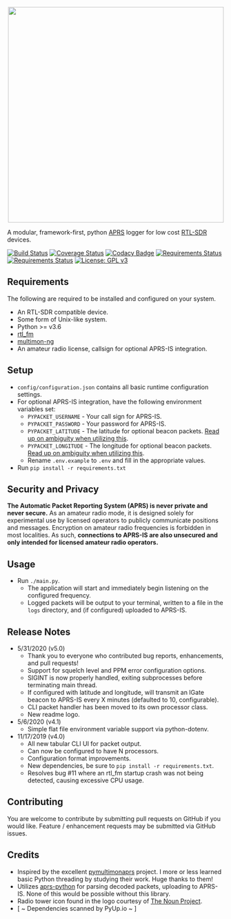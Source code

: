 <p align="center"><img src="https://i.imgur.com/HvhAWed.png" width="500" height="auto" /></p>

A modular, framework-first, python [APRS](http://www.aprs.org/) logger for low cost [RTL-SDR](http://osmocom.org/projects/sdr/wiki/rtl-sdr) devices.

[![Build Status](https://travis-ci.org/cceremuga/pypacket.svg?branch=master)](https://travis-ci.org/cceremuga/pypacket) [![Coverage Status](https://coveralls.io/repos/github/cceremuga/pypacket/badge.svg?branch=master)](https://coveralls.io/github/cceremuga/pypacket?branch=master) [![Codacy Badge](https://api.codacy.com/project/badge/Grade/55cfa693d652488e994b6782fed2eccc)](https://www.codacy.com/manual/cceremuga_3/pypacket?utm_source=github.com&amp;utm_medium=referral&amp;utm_content=cceremuga/pypacket&amp;utm_campaign=Badge_Grade) [![Requirements Status](https://pyup.io/repos/github/cceremuga/pypacket/shield.svg)](https://pyup.io/account/repos/github/cceremuga/pypacket/) [![Requirements Status](https://pyup.io/repos/github/cceremuga/pypacket/python-3-shield.svg)](https://pyup.io/account/repos/github/cceremuga/pypacket/) [![License: GPL v3](https://img.shields.io/badge/License-GPLv3-blue.svg)](https://www.gnu.org/licenses/gpl-3.0) 

## Requirements

The following are required to be installed and configured on your system.

* An RTL-SDR compatible device.
* Some form of Unix-like system.
* Python >= v3.6
* [rtl_fm](http://osmocom.org/projects/sdr/wiki/rtl-sdr)
* [multimon-ng](https://github.com/EliasOenal/multimon-ng)
* An amateur radio license, callsign for optional APRS-IS integration.

## Setup

* `config/configuration.json` contains all basic runtime configuration settings.
* For optional APRS-IS integration, have the following environment variables set:
    * `PYPACKET_USERNAME` - Your call sign for APRS-IS.
    * `PYPACKET_PASSWORD` - Your password for APRS-IS.
    * `PYPACKET_LATITUDE` - The latitude for optional beacon packets. [Read up on ambiguity when utilizing this](http://blog.aprs.fi/2011/01/position-ambiguity-support.html).
    * `PYPACKET_LONGITUDE` - The longitude for optional beacon packets. [Read up on ambiguity when utilizing this](http://blog.aprs.fi/2011/01/position-ambiguity-support.html).
    * Rename `.env.example` to `.env` and fill in the appropriate values.
* Run `pip install -r requirements.txt`

## Security and Privacy

**The Automatic Packet Reporting System (APRS) is never private and never secure.** As an amateur radio mode, it is designed solely for experimental use by licensed operators to publicly communicate positions and messages. Encryption on amateur radio frequencies is forbidden in most localities. As such, **connections to APRS-IS are also unsecured and only intended for licensed amateur radio operators.**

## Usage

* Run `./main.py`.
    * The application will start and immediately begin listening on the configured frequency.
    * Logged packets will be output to your terminal, written to a file in the `logs` directory, and (if configured) uploaded to APRS-IS.

## Release Notes

* 5/31/2020 (v5.0)
    * Thank you to everyone who contributed bug reports, enhancements, and pull requests!
    * Support for squelch level and PPM error configuration options.
    * SIGINT is now properly handled, exiting subprocesses before terminating main thread.
    * If configured with latitude and longitude, will transmit an IGate beacon to APRS-IS every X minutes (defaulted to 10, configurable).
    * CLI packet handler has been moved to its own processor class.
    * New readme logo.
* 5/6/2020 (v4.1)
    * Simple flat file environment variable support via python-dotenv.
* 11/17/2019 (v4.0)
    * All new tabular CLI UI for packet output.
    * Can now be configured to have N processors.
    * Configuration format improvements.
    * New dependencies, be sure to `pip install -r requirements.txt`.
    * Resolves bug #11 where an rtl_fm startup crash was not being detected, causing excessive CPU usage.

## Contributing

You are welcome to contribute by submitting pull requests on GitHub if you would like. Feature / enhancement requests may be submitted via GitHub issues.

## Credits

* Inspired by the excellent [pymultimonaprs](https://github.com/asdil12/pymultimonaprs) project. I more or less learned basic Python threading by studying their work. Huge thanks to them!
* Utilizes [aprs-python](https://github.com/rossengeorgiev/aprs-python) for parsing decoded packets, uploading to APRS-IS. None of this would be possible without this library.
* Radio tower icon found in the logo courtesy of [The Noun Project](https://thenounproject.com/search/?q=radio%20tower&i=749293).
* [ ~ Dependencies scanned by PyUp.io ~ ]
